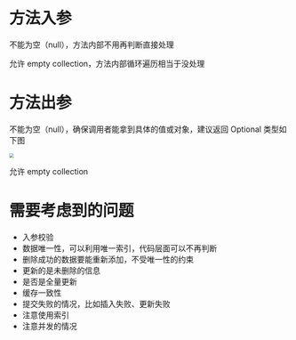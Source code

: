 # 方法入参

不能为空（null），方法内部不用再判断直接处理

允许 empty collection，方法内部循环遍历相当于没处理

# 方法出参

不能为空（null），确保调用者能拿到具体的值或对象，建议返回 Optional 类型如下图

<img src="C:\ImageA\image-20230831173013730.png" style="zoom:50%;" />

允许 empty collection

# 需要考虑到的问题

- 入参校验
- 数据唯一性，可以利用唯一索引，代码层面可以不再判断
- 删除成功的数据要能重新添加，不受唯一性的约束
- 更新的是未删除的信息
- 是否是全量更新
- 缓存一致性
- 提交失败的情况，比如插入失败、更新失败
- 注意使用索引
- 注意并发的情况